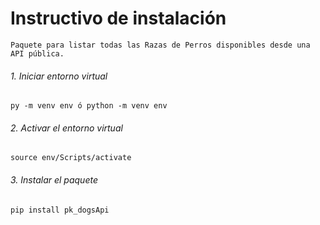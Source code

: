 # Instructivo de instalación
    Paquete para listar todas las Razas de Perros disponibles desde una API pública.

###### 1. Iniciar entorno virtual
`py -m venv env ó python -m venv env`

###### 2. Activar el entorno virtual 
`source env/Scripts/activate`

###### 3. Instalar el paquete
`pip install pk_dogsApi`